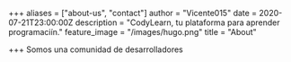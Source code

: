 +++
aliases = ["about-us", "contact"]
author = "Vicente015"
date = 2020-07-21T23:00:00Z
description = "CodyLearn, tu plataforma para aprender programaciín."
feature_image = "/images/hugo.png"
title = "About"

+++
Somos una comunidad de desarrolladores